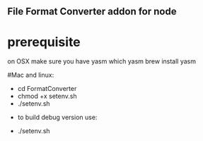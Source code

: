 ## File Format Converter addon for node
# prerequisite
on OSX  make sure you have yasm
which yasm
brew install yasm

#Mac and linux:

- cd FormatConverter
- chmod +x setenv.sh
- ./setenv.sh

* to build debug version use:
- ./setenv.sh <DEBUG>
